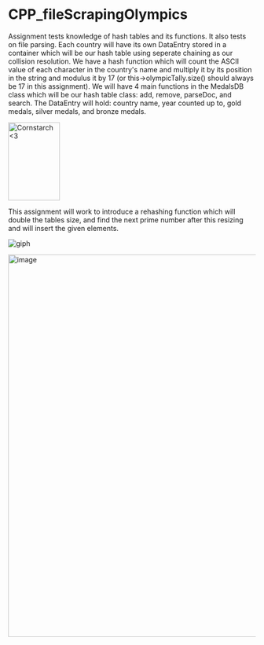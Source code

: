 # CPP_fileScrapingOlympics
  Assignment tests knowledge of hash tables and its functions. It also tests on file parsing. Each country will have its own DataEntry stored in a container which will be our hash table using seperate chaining as our collision resolution. We have a hash function which will count the ASCII value of each character in the country's name and multiply it by its position in the string and modulus it by 17 (or this->olympicTally.size() should always be 17 in this assignment). We will have 4 main functions in the MedalsDB class which will be our hash table class: add, remove, parseDoc, and search. The DataEntry will hold: country name, year counted up to, gold medals, silver medals, and bronze medals. 
  
  <img src="https://github.com/Kingerthanu/CPP_fileScrapingOlympics/assets/76754592/8d7df191-b013-4161-8131-b440c37c3ee4" alt="Cornstarch <3" width="105" height="159">


  This assignment will work to introduce a rehashing function which will double the tables size, and find the next prime number after this resizing and will insert the given elements.
  
![giph](https://github.com/Kingerthanu/CPP_fileScrapingOlympics/assets/76754592/f5aedb7b-a9a7-4e18-913d-6d759b566280)

<img width="779" alt="image" src="https://github.com/Kingerthanu/CPP_fileScrapingOlympics/assets/76754592/1f953ee5-86fc-4b18-bd53-e7a9edeb41e2">
